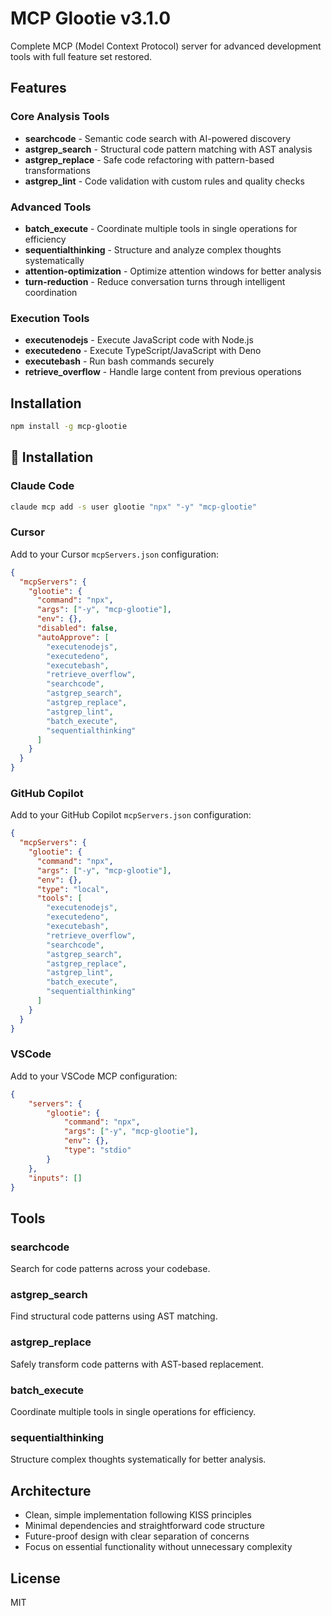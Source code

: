 # MCP Glootie v3.1.0

Complete MCP (Model Context Protocol) server for advanced development tools with full feature set restored.

## Features

### Core Analysis Tools
- **searchcode** - Semantic code search with AI-powered discovery
- **astgrep_search** - Structural code pattern matching with AST analysis
- **astgrep_replace** - Safe code refactoring with pattern-based transformations
- **astgrep_lint** - Code validation with custom rules and quality checks

### Advanced Tools
- **batch_execute** - Coordinate multiple tools in single operations for efficiency
- **sequentialthinking** - Structure and analyze complex thoughts systematically
- **attention-optimization** - Optimize attention windows for better analysis
- **turn-reduction** - Reduce conversation turns through intelligent coordination

### Execution Tools
- **executenodejs** - Execute JavaScript code with Node.js
- **executedeno** - Execute TypeScript/JavaScript with Deno
- **executebash** - Run bash commands securely
- **retrieve_overflow** - Handle large content from previous operations

## Installation

```bash
npm install -g mcp-glootie
```

## 🚀 Installation

### Claude Code
```bash
claude mcp add -s user glootie "npx" "-y" "mcp-glootie"
```

### Cursor
Add to your Cursor `mcpServers.json` configuration:
```json
{
  "mcpServers": {
    "glootie": {
      "command": "npx",
      "args": ["-y", "mcp-glootie"],
      "env": {},
      "disabled": false,
      "autoApprove": [
        "executenodejs",
        "executedeno",
        "executebash",
        "retrieve_overflow",
        "searchcode",
        "astgrep_search",
        "astgrep_replace",
        "astgrep_lint",
        "batch_execute",
        "sequentialthinking"
      ]
    }
  }
}
```

### GitHub Copilot
Add to your GitHub Copilot `mcpServers.json` configuration:
```json
{
  "mcpServers": {
    "glootie": {
      "command": "npx",
      "args": ["-y", "mcp-glootie"],
      "env": {},
      "type": "local",
      "tools": [
        "executenodejs",
        "executedeno",
        "executebash",
        "retrieve_overflow",
        "searchcode",
        "astgrep_search",
        "astgrep_replace",
        "astgrep_lint",
        "batch_execute",
        "sequentialthinking"
      ]
    }
  }
}
```

### VSCode
Add to your VSCode MCP configuration:
```json
{
    "servers": {
        "glootie": {
            "command": "npx",
            "args": ["-y", "mcp-glootie"],
            "env": {},
            "type": "stdio"
        }
    },
    "inputs": []
}
```

## Tools

### searchcode
Search for code patterns across your codebase.

### astgrep_search
Find structural code patterns using AST matching.

### astgrep_replace
Safely transform code patterns with AST-based replacement.

### batch_execute
Coordinate multiple tools in single operations for efficiency.

### sequentialthinking
Structure complex thoughts systematically for better analysis.

## Architecture

- Clean, simple implementation following KISS principles
- Minimal dependencies and straightforward code structure
- Future-proof design with clear separation of concerns
- Focus on essential functionality without unnecessary complexity

## License

MIT
